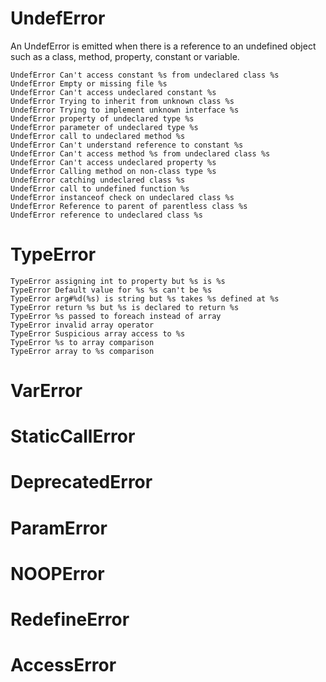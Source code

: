 
# UndefError

An UndefError is emitted when there is a reference to an undefined object such as a class, method, property, constant or variable.

```
UndefError Can't access constant %s from undeclared class %s
UndefError Empty or missing file %s
UndefError Can't access undeclared constant %s
UndefError Trying to inherit from unknown class %s
UndefError Trying to implement unknown interface %s
UndefError property of undeclared type %s
UndefError parameter of undeclared type %s
UndefError call to undeclared method %s
UndefError Can't understand reference to constant %s
UndefError Can't access method %s from undeclared class %s
UndefError Can't access undeclared property %s
UndefError Calling method on non-class type %s
UndefError catching undeclared class %s
UndefError call to undefined function %s
UndefError instanceof check on undeclared class %s
UndefError Reference to parent of parentless class %s
UndefError reference to undeclared class %s
```

# TypeError

```
TypeError assigning int to property but %s is %s
TypeError Default value for %s %s can't be %s
TypeError arg#%d(%s) is string but %s takes %s defined at %s
TypeError return %s but %s is declared to return %s
TypeError %s passed to foreach instead of array
TypeError invalid array operator
TypeError Suspicious array access to %s
TypeError %s to array comparison
TypeError array to %s comparison
```

# VarError
# StaticCallError
# DeprecatedError
# ParamError
# NOOPError
# RedefineError
# AccessError